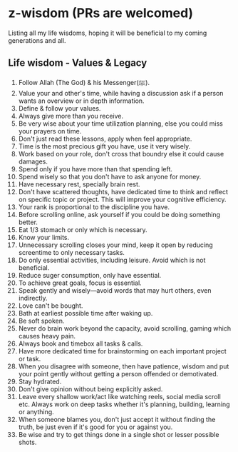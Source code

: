 # z-wisdom (PRs are welcomed)
Listing all my life wisdoms, hoping it will be beneficial to my coming generations and all.

## Life wisdom - Values & Legacy

1. Follow Allah (The God) & his Messenger(ﷺ).
1. Value your and other's time, while having a discussion ask if a person wants an overview or in depth information.
1. Define & follow your values.
1. Always give more than you receive.
1. Be very wise about your time utilization planning, else you could miss your prayers on time.
1. Don't just read these lessons, apply when feel appropriate.
1. Time is the most precious gift you have, use it very wisely.
1. Work based on your role, don't cross that boundry else it could cause damages.
1. Spend only if you have more than that spending left.
1. Spend wisely so that you don't have to ask anyone for money.
1. Have necessary rest, specially brain rest.
1. Don't have scattered thoughts, have dedicated time to think and reflect on specific topic or project. This will improve your cognitive efficiency.
1. Your rank is proportional to the discipline you have.
1. Before scrolling online, ask yourself if you could be doing something better.
1. Eat 1/3 stomach or only which is necessary.
1. Know your limits.
1. Unnecessary scrolling closes your mind, keep it open by reducing screentime to only necessary tasks.
1. Do only essential activities, including leisure. Avoid which is not beneficial.
1. Reduce suger consumption, only have essential.
1. To achieve great goals, focus is essential.
1. Speak gently and wisely—avoid words that may hurt others, even indirectly.
1. Love can't be bought.
1. Bath at earliest possible time after waking up.
1. Be soft spoken.
1. Never do brain work beyond the capacity, avoid scrolling, gaming which causes heavy pain.
1. Always book and timebox all tasks & calls.
1. Have more dedicated time for brainstorming on each important project or task.
1. When you disagree with someone, then have patience, wisdom and put your point gently without getting a person offended or demotivated.
1. Stay hydrated.
1. Don't give opinion without being explicitly asked.
1. Leave every shallow work/act like watching reels, social media scroll etc. Always work on deep tasks whether it's planning, building, learning or anything.
1. When someone blames you, don't just accept it without finding the truth, be just even if it's good for you or against you.
1. Be wise and try to get things done in a single shot or lesser possible shots.